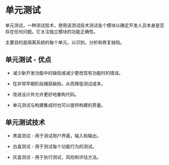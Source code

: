 # 单元测试

单元测试，一种测试技术，使用该测试技术测试各个模块以确定开发人员本身是否存在任何问题。它关注独立模块的功能正确性。

主要目的是隔离系统的每个单元，以识别，分析和修复缺陷。

## 单元测试 - 优点

* 减少新开发功能中的缺陷或减少更改现有功能时的错误。

* 在非常早期阶段捕获缺陷，从而降低测试成本。

* 改进设计并允许更好地重构代码。

* 单元测试与构建集成时也可以提供构建的质量。

## 单元测试技术

* 黑盒测试 - 用于测试用户界面，输入和输出。

* 白盒测试 - 用于测试每个功能行为的测试。

* 灰盒测试 - 用于执行测试，风险和评估方法。
